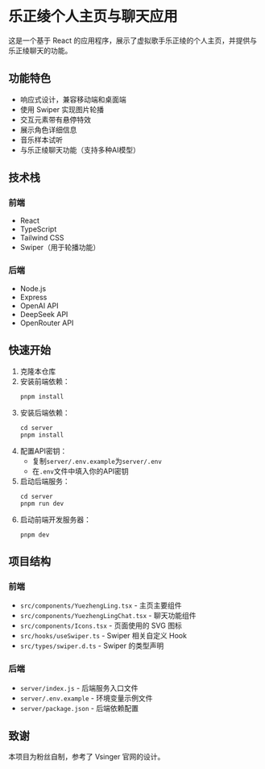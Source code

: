 # 乐正绫个人主页与聊天应用

这是一个基于 React 的应用程序，展示了虚拟歌手乐正绫的个人主页，并提供与乐正绫聊天的功能。

## 功能特色

- 响应式设计，兼容移动端和桌面端
- 使用 Swiper 实现图片轮播
- 交互元素带有悬停特效
- 展示角色详细信息
- 音乐样本试听
- 与乐正绫聊天功能（支持多种AI模型）

## 技术栈

### 前端
- React
- TypeScript
- Tailwind CSS
- Swiper（用于轮播功能）

### 后端
- Node.js
- Express
- OpenAI API
- DeepSeek API
- OpenRouter API

## 快速开始

1. 克隆本仓库
2. 安装前端依赖：
   ```
   pnpm install
   ```
3. 安装后端依赖：
   ```
   cd server
   pnpm install
   ```
4. 配置API密钥：
   - 复制`server/.env.example`为`server/.env`
   - 在`.env`文件中填入你的API密钥
5. 启动后端服务：
   ```
   cd server
   pnpm run dev
   ```
6. 启动前端开发服务器：
   ```
   pnpm dev
   ```

## 项目结构

### 前端
- `src/components/YuezhengLing.tsx` - 主页主要组件
- `src/components/YuezhengLingChat.tsx` - 聊天功能组件
- `src/components/Icons.tsx` - 页面使用的 SVG 图标
- `src/hooks/useSwiper.ts` - Swiper 相关自定义 Hook
- `src/types/swiper.d.ts` - Swiper 的类型声明

### 后端
- `server/index.js` - 后端服务入口文件
- `server/.env.example` - 环境变量示例文件
- `server/package.json` - 后端依赖配置

## 致谢

本项目为粉丝自制，参考了 Vsinger 官网的设计。
